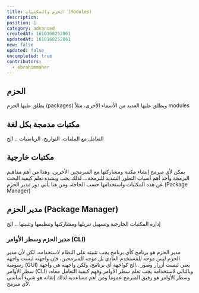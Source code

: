 ```yaml
---
title: الحزم والمكتبات (Modules)
description: 
position: 1
category: advanced
createdAt: 1610168252061
updatedAt: 1610168252061
new: false
updated: false
uncompleted: true
contributors:
  - ebrahimmaher
---
```


## الحزم
يطلق عليها الحزم (packages) ويطلق عليها العديد من اﻷسماء اﻷخرى، مثلاً modules

## مكتبات مدمجة بكل لغة
التعامل مع الملفات، التواريخ، الرياضيات .. الخ

## مكتبات خارجية
يمكن ﻷي مبرمج إنشاء مكتبة ومشاركتها مع المبرمجين الأخرين، وهذا من أهم مفاهيم البرمجة وأحد أهم أسباب التطور الشديد للبرمجة... لذلك يجب وبشدة تعلم كيفية البحث عن هذه المكتبات واستخدامها حسب الحاجة، ومن هنا يأتي دور مدير الحزم (Package Manager) 


## مدير الحزم (Package Manager)
إدارة المكتبات الخارجية وتسهيل تنزيلها ومشاركتها وتنظيمها وتثبيتها .. الخ

### مدير الحزم وسطر اﻷوامر (CLI)
مدير الحزم هو برنامج كأي برنامج يجب تثبيته على النظام لاستخدامه، لكن ﻷن مدير الحزم ليس موجه للمستخدم العادي بل موجه للمبرمجين، فإن واجهته ليست واجهة رسومية (GUI) يعني ليست أزرار وصور ..الخ كواجهة أي برنامج، ولكن واجهته هي واجهة سطر اﻷوامر (CLI) وبالتالي لاستخدامه يجب تعلم سطر اﻷوامر وفهم كيفية التعامل معاه، وسطر اﻷوامر هو رفيق المبرمج عموما ومن أهم مساعديه لذلك إتقانه هو شيء أساسي لأي مبرمج.

